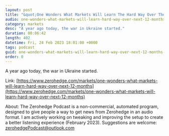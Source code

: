 ```yaml
---
layout: post
title: "&quot;One Wonders What Markets Will Learn The Hard Way Over The Next 12 Months&quot;"
audio: one-wonders-what-markets-will-learn-hard-way-over-next-12-months-0
category: markets
desc: "A year ago today, the war in Ukraine started."
duration: 00:06:42
length: 402
datetime: Fri, 24 Feb 2023 18:01:00 +0000
tags: podcast
guid: one-wonders-what-markets-will-learn-hard-way-over-next-12-months-0
order: 0
---
```

A year ago today, the war in Ukraine started.

Link: [https://www.zerohedge.com/markets/one-wonders-what-markets-will-learn-hard-way-over-next-12-months](https://www.zerohedge.com/markets/one-wonders-what-markets-will-learn-hard-way-over-next-12-months)

About: The Zerohedge Podcast is a non-commercial, automated program, designed to give people a way to get news from Zerohedge in an audio format.  I am actively working on tweaking and improving the setup to create a better listening experience (February 2023).  Suggestions are welcome: [zerohedgePodcast@outlook.com](mailto:zerohedgePodcast@outlook.com)